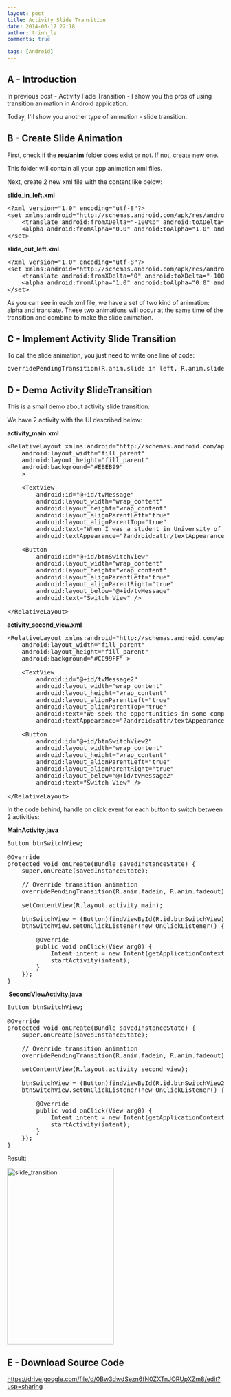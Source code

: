 ```yaml
---
layout: post
title: Activity Slide Transition
date: 2014-06-17 22:18
author: trinh_le
comments: true

tags: [Android]
---
```


<h2>A - Introduction</h2>
In previous post - Activity Fade Transition - I show you the pros of using transition animation in Android application.

Today, I'll show you another type of animation - slide transition.

<!--more-->
<h2>B - Create Slide Animation</h2>
First, check if the <strong>res/anim</strong> folder does exist or not. If not, create new one.

This folder will contain all your app animation xml files.

Next, create 2 new xml file with the content like below:

<strong>slide_in_left.xml</strong>

<pre>
&lt;?xml version=&quot;1.0&quot; encoding=&quot;utf-8&quot;?&gt;
&lt;set xmlns:android=&quot;http://schemas.android.com/apk/res/android&quot;&gt;
    &lt;translate android:fromXDelta=&quot;-100%p&quot; android:toXDelta=&quot;0&quot; android:duration=&quot;500&quot; /&gt;
    &lt;alpha android:fromAlpha=&quot;0.0&quot; android:toAlpha=&quot;1.0&quot; android:duration=&quot;200&quot; android:startOffset=&quot;200&quot; /&gt;
&lt;/set&gt;
</pre>

<strong>slide_out_left.xml</strong>

<pre>
&lt;?xml version=&quot;1.0&quot; encoding=&quot;utf-8&quot;?&gt;
&lt;set xmlns:android=&quot;http://schemas.android.com/apk/res/android&quot;&gt;
    &lt;translate android:fromXDelta=&quot;0&quot; android:toXDelta=&quot;-100%p&quot; android:duration=&quot;500&quot; /&gt;
    &lt;alpha android:fromAlpha=&quot;1.0&quot; android:toAlpha=&quot;0.0&quot; android:duration=&quot;200&quot; android:startOffset=&quot;200&quot; /&gt;
&lt;/set&gt;
</pre>

As you can see in each xml file, we have a set of two kind of animation: alpha and translate. These two animations will occur at the same time of the transition and combine to make the slide animation.
<h2>C - Implement Activity Slide Transition</h2>
To call the slide animation, you just need to write one line of code:

<pre>
overridePendingTransition(R.anim.slide_in_left, R.anim.slide_out_left);
</pre>

<h2>D - Demo Activity SlideTransition</h2>
This is a small demo about activity slide transition.

We have 2 activity with the UI described below:

<strong>activity_main.xml</strong>

<pre>
&lt;RelativeLayout xmlns:android=&quot;http://schemas.android.com/apk/res/android&quot;
    android:layout_width=&quot;fill_parent&quot;
    android:layout_height=&quot;fill_parent&quot;
    android:background=&quot;#EBEB99&quot;
    &gt;

    &lt;TextView
        android:id=&quot;@+id/tvMessage&quot;
        android:layout_width=&quot;wrap_content&quot;
        android:layout_height=&quot;wrap_content&quot;
        android:layout_alignParentLeft=&quot;true&quot;
        android:layout_alignParentTop=&quot;true&quot;
        android:text=&quot;When I was a student in University of Technical Education HCMC (UTE), me and my friends made up a team called Ice Tea 09.&quot;
        android:textAppearance=&quot;?android:attr/textAppearanceMedium&quot; /&gt;

    &lt;Button
        android:id=&quot;@+id/btnSwitchView&quot;
        android:layout_width=&quot;wrap_content&quot;
        android:layout_height=&quot;wrap_content&quot;
        android:layout_alignParentLeft=&quot;true&quot;
        android:layout_alignParentRight=&quot;true&quot;
        android:layout_below=&quot;@+id/tvMessage&quot;
        android:text=&quot;Switch View&quot; /&gt;

&lt;/RelativeLayout&gt;
</pre>

<strong>activity_second_view.xml</strong>

<pre>
&lt;RelativeLayout xmlns:android=&quot;http://schemas.android.com/apk/res/android&quot;
    android:layout_width=&quot;fill_parent&quot;
    android:layout_height=&quot;fill_parent&quot;
    android:background=&quot;#CC99FF&quot; &gt;

    &lt;TextView
        android:id=&quot;@+id/tvMessage2&quot;
        android:layout_width=&quot;wrap_content&quot;
        android:layout_height=&quot;wrap_content&quot;
        android:layout_alignParentLeft=&quot;true&quot;
        android:layout_alignParentTop=&quot;true&quot;
        android:text=&quot;We seek the opportunities in some competitions related to IT and achieved some awards. That’s the very first step for us to keep our head high, moving forward and chasing each other dreams.&quot;
        android:textAppearance=&quot;?android:attr/textAppearanceMedium&quot; /&gt;

    &lt;Button
        android:id=&quot;@+id/btnSwitchView2&quot;
        android:layout_width=&quot;wrap_content&quot;
        android:layout_height=&quot;wrap_content&quot;
        android:layout_alignParentLeft=&quot;true&quot;
        android:layout_alignParentRight=&quot;true&quot;
        android:layout_below=&quot;@+id/tvMessage2&quot;
        android:text=&quot;Switch View&quot; /&gt;

&lt;/RelativeLayout&gt;
</pre>

In the code behind, handle on click event for each button to switch between 2 activities:

<strong>MainActivity.java</strong>

<pre>
Button btnSwitchView;

@Override
protected void onCreate(Bundle savedInstanceState) {
	super.onCreate(savedInstanceState);

	// Override transition animation
	overridePendingTransition(R.anim.fadein, R.anim.fadeout);

	setContentView(R.layout.activity_main);

	btnSwitchView = (Button)findViewById(R.id.btnSwitchView);
	btnSwitchView.setOnClickListener(new OnClickListener() {

		@Override
		public void onClick(View arg0) {
			Intent intent = new Intent(getApplicationContext(), SecondViewActivity.class);
			startActivity(intent);
		}
	});
}
</pre>

<strong> SecondViewActivity.java</strong>

<pre>
Button btnSwitchView;

@Override
protected void onCreate(Bundle savedInstanceState) {
	super.onCreate(savedInstanceState);

	// Override transition animation
	overridePendingTransition(R.anim.fadein, R.anim.fadeout);

	setContentView(R.layout.activity_second_view);

	btnSwitchView = (Button)findViewById(R.id.btnSwitchView2);
	btnSwitchView.setOnClickListener(new OnClickListener() {

		@Override
		public void onClick(View arg0) {
			Intent intent = new Intent(getApplicationContext(), MainActivity.class);
			startActivity(intent);
		}
	});
}
</pre>

Result:

<a href="http://icetea09.com/wp-content/uploads/2014/06/slide_transition.png"><img class="size-full wp-image-1735 aligncenter" src="http://icetea09.com/wp-content/uploads/2014/06/slide_transition.png" alt="slide_transition" width="248" height="410" /></a>
<h2>E - Download Source Code</h2>
<a href="https://drive.google.com/file/d/0Bw3dwdSezn6fN0ZXTnJORUpXZm8/edit?usp=sharing">https://drive.google.com/file/d/0Bw3dwdSezn6fN0ZXTnJORUpXZm8/edit?usp=sharing</a>
